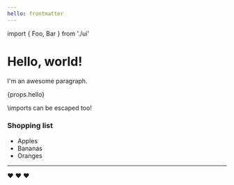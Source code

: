 ```yaml
---
hello: frontmatter
---
```


import {
  Foo,
  Bar
} from './ui'

# Hello, world!

I'm an awesome paragraph.

<Foo bg='red'>
  <Bar />
  {props.hello}
</Foo>

\imports can be escaped too!

### Shopping list

- Apples
- Bananas
- Oranges

***

:heart: :heart: :heart:
